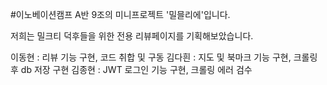 #이노베이션캠프 A반 9조의 미니프로젝트 '밀믈리에'입니다.

저희는 밀크티 덕후들을 위한 전용 리뷰페이지를 기획해보았습니다.

이동현 : 리뷰 기능 구현, 코드 취합 및 구동 
김다흰 : 지도 및 북마크 기능 구현, 크롤링 후 db 저장 구현
김종현 : JWT 로그인 기능 구현, 크롤링 에러 검수
